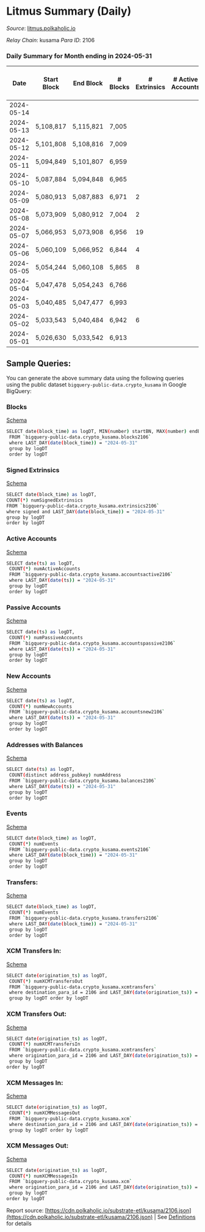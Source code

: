 # Litmus Summary (Daily)

_Source_: [litmus.polkaholic.io](https://litmus.polkaholic.io)

*Relay Chain*: kusama
*Para ID*: 2106



### Daily Summary for Month ending in 2024-05-31


| Date    | Start Block | End Block | # Blocks | # Extrinsics | # Active Accounts | # Passive Accounts | # New Accounts | # Addresses | # Events  | # Transfers ($USD) | # XCM Transfers In ($USD) | # XCM Transfers Out ($USD) | # XCM In | # XCM Out | Issues |
|---------|-------------|-----------|----------|--------------|-------------------|--------------------|----------------|-------------|-----------|--------------------|---------------------------|----------------------------|----------|-----------|--------|
| 2024-05-14 |  |  |  |  |  |  |  |  |  |   |   |   |  |  |  |
| 2024-05-13 | 5,108,817 | 5,115,821 | 7,005 |  |  |  |  | 13,857 | 14,014 |   |   |   |  |  |  |
| 2024-05-12 | 5,101,808 | 5,108,816 | 7,009 |  |  |  |  | 13,857 | 14,022 |   |   |   |  |  |  |
| 2024-05-11 | 5,094,849 | 5,101,807 | 6,959 |  |  |  |  | 13,857 | 13,922 |   |   |   |  |  |  |
| 2024-05-10 | 5,087,884 | 5,094,848 | 6,965 |  |  |  |  | 13,857 | 13,937 |   |   |   |  |  |  |
| 2024-05-09 | 5,080,913 | 5,087,883 | 6,971 | 2 |  |  |  | 13,857 | 13,962 | 1 ($36.05) |   |   |  |  |  |
| 2024-05-08 | 5,073,909 | 5,080,912 | 7,004 | 2 |  |  |  | 13,857 | 14,024 |   |   |   |  |  |  |
| 2024-05-07 | 5,066,953 | 5,073,908 | 6,956 | 19 |  |  |  | 13,857 | 14,062 | 16 ($26.45) |   |   |  |  |  |
| 2024-05-06 | 5,060,109 | 5,066,952 | 6,844 | 4 |  |  |  | 13,873 | 13,716 |   |   |   |  |  |  |
| 2024-05-05 | 5,054,244 | 5,060,108 | 5,865 | 8 |  |  |  | 13,873 | 11,782 |   |   |   |  |  |  |
| 2024-05-04 | 5,047,478 | 5,054,243 | 6,766 |  |  |  |  | 13,874 | 13,535 |   |   |   |  |  |  |
| 2024-05-03 | 5,040,485 | 5,047,477 | 6,993 |  |  |  |  | 13,874 | 13,990 |   |   |   |  |  |  |
| 2024-05-02 | 5,033,543 | 5,040,484 | 6,942 | 6 |  |  |  | 13,873 | 13,939 | 4 ($281.90) |   |   |  |  |  |
| 2024-05-01 | 5,026,630 | 5,033,542 | 6,913 |  |  |  |  | 13,877 | 13,830 |   |   |   |  |  |  |

## Sample Queries:
You can generate the above summary data using the following queries using the public dataset `bigquery-public-data.crypto_kusama` in Google BigQuery:


### Blocks 

[Schema](https://github.com/colorfulnotion/substrate-etl/blob/main/schema/blocks.json)

```bash
SELECT date(block_time) as logDT, MIN(number) startBN, MAX(number) endBN, COUNT(*) numBlocks 
 FROM `bigquery-public-data.crypto_kusama.blocks2106`  
 where LAST_DAY(date(block_time)) = "2024-05-31" 
 group by logDT 
 order by logDT
```

### Signed Extrinsics 

[Schema](https://github.com/colorfulnotion/substrate-etl/blob/main/schema/extrinsics.json)

```bash
SELECT date(block_time) as logDT, 
COUNT(*) numSignedExtrinsics 
FROM `bigquery-public-data.crypto_kusama.extrinsics2106`  
where signed and LAST_DAY(date(block_time)) = "2024-05-31" 
group by logDT 
order by logDT
```

### Active Accounts 

[Schema](https://github.com/colorfulnotion/substrate-etl/blob/main/schema/accountsactive.json)

```bash
SELECT date(ts) as logDT, 
 COUNT(*) numActiveAccounts 
 FROM `bigquery-public-data.crypto_kusama.accountsactive2106` 
 where LAST_DAY(date(ts)) = "2024-05-31" 
 group by logDT 
 order by logDT
```

### Passive Accounts 

[Schema](https://github.com/colorfulnotion/substrate-etl/blob/main/schema/accountspassive.json)

```bash
SELECT date(ts) as logDT, 
 COUNT(*) numPassiveAccounts 
 FROM `bigquery-public-data.crypto_kusama.accountspassive2106` 
 where LAST_DAY(date(ts)) = "2024-05-31" 
 group by logDT 
 order by logDT
```

### New Accounts 

[Schema](https://github.com/colorfulnotion/substrate-etl/blob/main/schema/accountsnew.json)

```bash
SELECT date(ts) as logDT, 
 COUNT(*) numNewAccounts 
 FROM `bigquery-public-data.crypto_kusama.accountsnew2106` 
 where LAST_DAY(date(ts)) = "2024-05-31" 
 group by logDT
 order by logDT
```

### Addresses with Balances 

[Schema](https://github.com/colorfulnotion/substrate-etl/blob/main/schema/balances.json)

```bash
SELECT date(ts) as logDT,
 COUNT(distinct address_pubkey) numAddress 
 FROM `bigquery-public-data.crypto_kusama.balances2106` 
 where LAST_DAY(date(ts)) = "2024-05-31" 
 group by logDT 
 order by logDT
```

### Events 

[Schema](https://github.com/colorfulnotion/substrate-etl/blob/main/schema/events.json)

```bash
SELECT date(block_time) as logDT, 
 COUNT(*) numEvents 
 FROM `bigquery-public-data.crypto_kusama.events2106` 
 where LAST_DAY(date(block_time)) = "2024-05-31" 
 group by logDT 
 order by logDT
```

### Transfers:

[Schema](https://github.com/colorfulnotion/substrate-etl/blob/main/schema/transfers.json)

```bash
SELECT date(block_time) as logDT, 
 COUNT(*) numEvents 
 FROM `bigquery-public-data.crypto_kusama.transfers2106` 
 where LAST_DAY(date(block_time)) = "2024-05-31" 
 group by logDT 
 order by logDT
```

### XCM Transfers In: 

[Schema](https://github.com/colorfulnotion/substrate-etl/blob/main/schema/xcmtransfers.json)

```bash
SELECT date(origination_ts) as logDT, 
 COUNT(*) numXCMTransfersOut 
 FROM `bigquery-public-data.crypto_kusama.xcmtransfers` 
 where destination_para_id = 2106 and LAST_DAY(date(origination_ts)) = "2024-05-31" 
 group by logDT order by logDT
```

### XCM Transfers Out: 

[Schema](https://github.com/colorfulnotion/substrate-etl/blob/main/schema/xcmtransfers.json)

```bash
SELECT date(origination_ts) as logDT, 
 COUNT(*) numXCMTransfersIn 
 FROM `bigquery-public-data.crypto_kusama.xcmtransfers` 
 where origination_para_id = 2106 and LAST_DAY(date(origination_ts)) = "2024-05-31" 
 group by logDT 
order by logDT
```

### XCM Messages In: 

[Schema](https://github.com/colorfulnotion/substrate-etl/blob/main/schema/xcm.json)

```bash
SELECT date(origination_ts) as logDT, 
 COUNT(*) numXCMMessagesOut 
 FROM `bigquery-public-data.crypto_kusama.xcm` 
 where destination_para_id = 2106 and LAST_DAY(date(origination_ts)) = "2024-05-31" 
 group by logDT order by logDT
```

### XCM Messages Out: 

[Schema](https://github.com/colorfulnotion/substrate-etl/blob/main/schema/xcm.json)

```bash
SELECT date(origination_ts) as logDT, 
 COUNT(*) numXCMMessagesIn 
 FROM `bigquery-public-data.crypto_kusama.xcm` 
 where origination_para_id = 2106 and LAST_DAY(date(origination_ts)) = "2024-05-31" 
 group by logDT 
order by logDT
```


Report source: [https://cdn.polkaholic.io/substrate-etl/kusama/2106.json](https://cdn.polkaholic.io/substrate-etl/kusama/2106.json) | See [Definitions](/DEFINITIONS.md) for details
